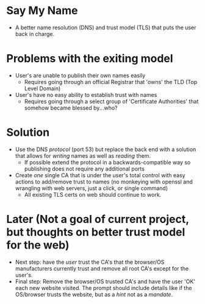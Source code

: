 # Say My Name

- A better name resolution (DNS) and trust model (TLS) that puts the user back in charge.

# Problems with the exiting model

- User's are unable to publish their own names easily
  - Requires going through an official Registrar that 'owns' the TLD (Top Level Domain)
- User's have no easy ability to establish trust with names
  - Requires going through a select group of 'Certificate Authorities' that somehow became blessed by...who?

# Solution
- Use the DNS _protocol_ (port 53) but replace the back end with a solution that allows for _writing_ names as well as _reading_ them.
  - If possible extend the protocol in a backwards-compatible way so publishing does not require any additional ports
- Create _one_ single CA that is under the user's total control with easy actions to add/remove trust to names (no monkeying with openssl and wrangling with web servers, just a click, or single command)
  - All existing TLS certs on web should continue to work.

# Later (Not a goal of current project, but thoughts on better trust model for the web)
  - Next step: have the _user_ trust the CA's that the browser/OS manufacturers currently trust and remove all root CA's except for the user's.
  - Final step: Remove the browser/OS trusted CA's and have the user 'OK' each new website visited. The prompt should include details like if the OS/browser trusts the website, but as a _hint_ not as a _mandate_.
